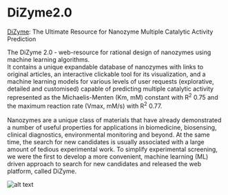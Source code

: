 # DiZyme2.0
<a href='https://dizyme.aicidlab.itmo.ru/)'>DiZyme</a>: The Ultimate Resource for Nanozyme Multiple Catalytic Activity Prediction
<br>

The DiZyme 2.0 - web-resource for rational design of nanozymes using machine learning algorithms. <br>
It contains a unique expandable database of nanozymes with links to original articles, an
interactive clickable tool for its visualization, and a machine learning models for various levels of user
requests (explorative, detailed and customised) capable of predicting multiple catalytic activity represented as the
Michaelis-Menten (Km, mM) constant with R<sup>2</sup> 0.75 and the maximum reaction rate (Vmax, mM/s) with R<sup>2</sup>
0.77.<br><br>
Nanozymes are a unique class of materials that have already demonstrated a number of useful properties for applications in biomedicine, biosensing, clinical diagnostics, environmental monitoring and beyond. At the same time, the search for new candidates is usually associated with a large amount of tedious experimental work. To simplify experimental screening, we were the first to develop a more convenient, machine learning (ML) driven approach to search for new candidates and released the web platform, called DiZyme. 

![alt text](https://github.com/acid-design-lab/DiZyme2.0/blob/main/idea.jpg)

